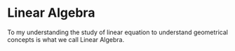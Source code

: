 # Linear Algebra
To my understanding the study of linear equation to understand geometrical concepts is what we call Linear Algebra.

